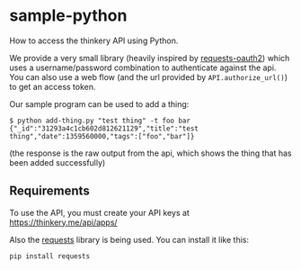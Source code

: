 sample-python
=============

How to access the thinkery API using Python.

We provide a very small library (heavily inspired by [requests-oauth2](https://github.com/maraujop/requests-oauth2)) which uses a username/password combination to authenticate against the api. You can also use a web flow (and the url provided by `API.authorize_url()`) to get an access token.

Our sample program can be used to add a thing:

```
$ python add-thing.py "test thing" -t foo bar
{"_id":"31293a4c1cb602d812621129","title":"test thing","date":1359560000,"tags":["foo","bar"]}
```
(the response is the raw output from the api, which shows the thing that has been added successfully)

Requirements
------------

To use the API, you must create your API keys at https://thinkery.me/api/apps/

Also the [requests](https://github.com/kennethreitz/requests) library is being used. You can install it like this:
```python
pip install requests
```


